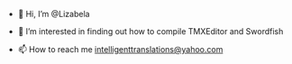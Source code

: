 - 👋 Hi, I’m @Lizabela
- 👀 I’m interested in finding out how to compile TMXEditor and Swordfish


- 📫 How to reach me intelligenttranslations@yahoo.com



<!---
Lizabela/Lizabela is a ✨ special ✨ repository because its `README.md` (this file) appears on your GitHub profile.
You can click the Preview link to take a look at your changes.
--->
